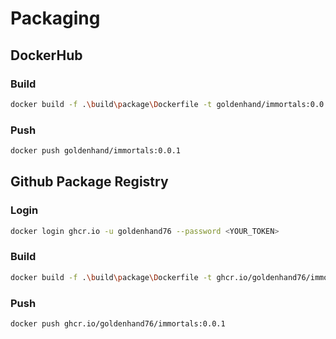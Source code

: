 # Packaging

## DockerHub
### Build
```bash
docker build -f .\build\package\Dockerfile -t goldenhand/immortals:0.0.1 .
```
### Push
```bash
docker push goldenhand/immortals:0.0.1
```

## Github Package Registry
### Login 
```bash
docker login ghcr.io -u goldenhand76 --password <YOUR_TOKEN>
```
### Build
```bash
docker build -f .\build\package\Dockerfile -t ghcr.io/goldenhand76/immortals:0.0.1 .
```
### Push
```bash
docker push ghcr.io/goldenhand76/immortals:0.0.1
```
